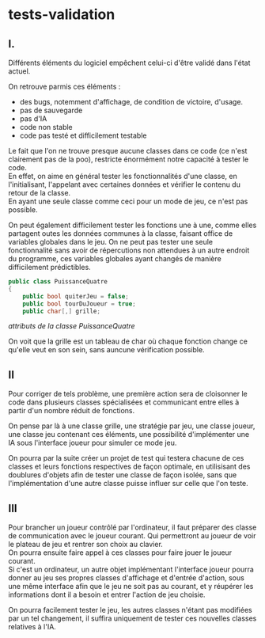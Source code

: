 # tests-validation

## I.

Différents éléments du logiciel empêchent celui-ci d'être validé dans l'état actuel.  

On retrouve parmis ces éléments :
- des bugs, notemment d'affichage, de condition de victoire, d'usage.
- pas de sauvegarde
- pas d'IA
- code non stable
- code pas testé et difficilement testable

Le fait que l'on ne trouve presque aucune classes dans ce code (ce n'est clairement pas de la poo), restricte énormément notre capacité à tester le code.  
En effet, on aime en général tester les fonctionnalités d'une classe, en l'initialisant, l'appelant avec certaines données et vérifier le contenu du retour de la classe.  
En ayant une seule classe comme ceci pour un mode de jeu, ce n'est pas possible.  

On peut également difficilement tester les fonctions une à une, comme elles partagent outes les données communes à la classe, faisant office de variables globales dans le jeu. On ne peut pas tester une seule fonctionnalité sans avoir de répercutions non attendues à un autre endroit du programme, ces variables globales ayant changés de manière difficilement prédictibles.

```csharp
public class PuissanceQuatre
{
    public bool quiterJeu = false;
    public bool tourDuJoueur = true;
    public char[,] grille;
```
*attributs de la classe PuissanceQuatre*

On voit que la grille est un tableau de char où chaque fonction change ce qu'elle veut en son sein, sans auncune vérification possible.

## II

Pour corriger de tels problème, une première action sera de cloisonner le code dans plusieurs classes spécialisées et communicant entre elles à partir d'un nombre réduit de fonctions.

On pense par là à une classe grille, une stratégie par jeu, une classe joueur, une classe jeu contenant ces éléments, une possibilité d'implémenter une IA sous l'interface joueur pour simuler ce mode jeu.


On pourra par la suite créer un projet de test qui testera chacune de ces classes et leurs fonctions respectives de façon optimale, en utilisisant des doublures d'objets afin de tester une classe de façon isolée, sans que l'implémentation d'une autre classe puisse influer sur celle que l'on teste.

## III

Pour brancher un joueur contrôlé par l'ordinateur, il faut préparer des classe de communication avec le joueur courant. Qui permettront au joueur de voir le plateau de jeu et rentrer son choix au clavier.  
On pourra ensuite faire appel à ces classes pour faire jouer le joueur courant.  
Si c'est un ordinateur, un autre objet implémentant l'interface joueur pourra donner au jeu ses propres classes d'affichage et d'entrée d'action, sous une même interface afin que le jeu ne soit pas au courant, et y réupérer les informations dont il a besoin et entrer l'action de jeu choisie.

On pourra facilement tester le jeu, les autres classes n'étant pas modifiées par un tel changement, il suffira uniquement de tester ces nouvelles classes relatives à l'IA.